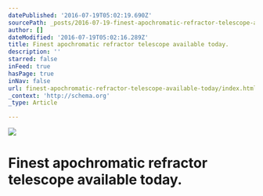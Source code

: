 ```yaml
---
datePublished: '2016-07-19T05:02:19.690Z'
sourcePath: _posts/2016-07-19-finest-apochromatic-refractor-telescope-available-today.md
author: []
dateModified: '2016-07-19T05:02:16.289Z'
title: Finest apochromatic refractor telescope available today.
description: ''
starred: false
inFeed: true
hasPage: true
inNav: false
url: finest-apochromatic-refractor-telescope-available-today/index.html
_context: 'http://schema.org'
_type: Article

---
```

![](https://the-grid-user-content.s3-us-west-2.amazonaws.com/89df62f4-2a63-4668-bc41-3887337b198d.jpg)

# Finest apochromatic refractor telescope available today.